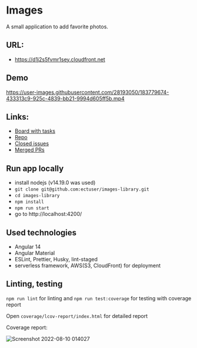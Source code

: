 # Images 

A small application to add favorite photos.

## URL: 

- https://d1j2s5fvmr1sey.cloudfront.net 

## Demo



https://user-images.githubusercontent.com/28193050/183779674-433313c9-925c-4839-bb21-9994d605ff5b.mp4



## Links:

- [Board with tasks](https://github.com/users/ectuser/projects/3/views/1)
- [Repo](https://github.com/ectuser/images-library)
- [Closed issues](https://github.com/ectuser/images-library/issues?q=is%3Aissue+is%3Aclosed)
- [Merged PRs](https://github.com/ectuser/images-library/pulls?q=is%3Apr+is%3Aclosed)

## Run app locally

- install nodejs (v14.19.0 was used)
- `git clone git@github.com:ectuser/images-library.git`
- `cd images-library`
- `npm install`
- `npm run start`
- go to http://localhost:4200/

## Used technologies

- Angular 14
- Angular Material
- ESLint, Prettier, Husky, lint-staged
- serverless framework, AWS(S3, CloudFront) for deployment

## Linting, testing

`npm run lint` for linting and `npm run test:coverage` for testing with coverage report

Open `coverage/lcov-report/index.html` for detailed report

Coverage report:

![Screenshot 2022-08-10 014027](https://user-images.githubusercontent.com/28193050/183780070-893ac707-f2f9-47a4-932f-e7150d13ba4b.png)
